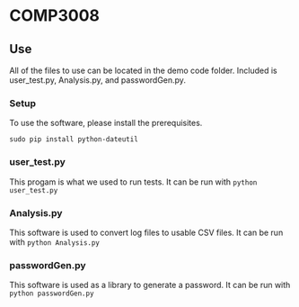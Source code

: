 # COMP3008

## Use

All of the files to use can be located in the demo code folder. Included is user_test.py, Analysis.py, and passwordGen.py.

### Setup
To use the software, please install the prerequisites.

```
sudo pip install python-dateutil
```

### user_test.py

This progam is what we used to run tests. It can be run with
`python user_test.py`

### Analysis.py

This software is used to convert log files to usable CSV files. It can be run with
`python Analysis.py`

### passwordGen.py

This software is used as a library to generate a password. It can be run with
`python passwordGen.py`